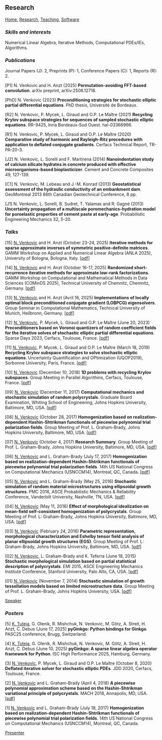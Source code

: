 <p>&nbsp;</p>

## Research

[Home](https://venkovic.github.io), [Research](https://venkovic.github.io/research), [Teaching](https://venkovic.github.io/teaching), [Software](https://venkovic.github.io/software) 

### *Skills and interests*

Numerical Linear Algebra, Iterative Methods, Computational PDEs/IEs, Algorithms.

### *Publications*

Journal Papers (J): 2, Preprints (P): 1, Conference Papers (C): 1, Reports (R): 2.

[P1] N. Venkovic and H. Anzt (2025) __Permutation-avoiding FFT-based convolution__. arXiv preprint, arXiv:2506.12718.

[PhD] N. Venkovic (2023) __Preconditioning strategies for stochastic elliptic partial differential equations__. PhD thesis, Université de Bordeaux.

[R2] N. Venkovic, P. Mycek, L. Giraud and O.P. Le Maître (2021) __Recycling Krylov subspace strategies for sequences of sampled stochastic elliptic equations__. RR-9425, Inria Bordeaux-Sud Ouest. hal-03366966.

[R1] N. Venkovic, P. Mycek, L. Giraud and O.P. Le Maître (2020) __Comparative study of harmonic and Rayleigh-Ritz procedures with application to deflated conjugate gradients__. Cerfacs Technical Report, TR-PA-20-3.

[J2] N. Venkovic, L. Sorelli and F. Martirena (2014) __Nanoindentation study of calcium silicate hydrates in concrete produced with effective microorganisms-based bioplasticizer__. Cement and Concrete Composites 49, 127-139.

[C1] N. Venkovic, M. Lebeau and J.-M. Konrad (2013) __Geostatistical assessment of the hydraulic conductivity of an embankment dam__. GeoMontreal 2013 66th Canadian Geotechnical Conference, 8 pp.

[J1] N. Venkovic, L. Sorelli, B. Sudret, T. Yalamas and R. Gagné (2013) __Uncertainty propagation of a multiscale poromechanics-hydration model for poroelastic properties of cement paste at early-age__. Probabilistic Engineering Mechanics 32, 5-20.

### *Talks* 

[15] <ins>N. Venkovic</ins> and H. Anzt (October 23-24, 2025) __Iterative methods for sparse approximate inverses of symmetric positive-definite matrices__. GAMM Workshop on Applied and Numerical Linear Algebra (ANLA 2025), University of Bologna, Bologna, Italy. [<a href="Talks/Venkovic2025_Iterative-methods-for-sparse-approximate-inverses-of-symmetric-positive-definite-matrices.pdf">pdf</a>]

[14] <ins>N. Venkovic</ins> and H. Anzt (October 16-17, 2025) __Randomized short-recurrence iterative methods for approximate low-rank factorizations__. GAMM Workshop on Computational and Mathematical Methods in Data Sciences (COMinDS 2025), Technical University of Chemnitz, Chemnitz, Germany. [<a href="Talks/Venkovic2025_Randomized-short-recurrence-iterative-methods-for-approximate-low-rank-factorizations.pdf">pdf</a>]

[13] <ins>N. Venkovic</ins> and H. Anzt (Avril 16, 2025) __Implementations of locally optimal block preconditioned conjugate gradient (LOBPCG) eigensolvers__. Group Seminar in Computational Mathematics, Technical University of Munich, Heilbronn, Germany. [<a href="Talks/Venkovic2025_Implementations-of-locally-optimal-block-preconditioned-conjugate-gradient-(LOBPCG)-eigensolvers.pdf">pdf</a>]

[12] <ins>N. Venkovic</ins>, P. Mycek, L. Giraud and O.P. Le Maître (June 20, 2023) __Preconditioners based on Voronoi quantizers of random coefficient fields for the iterative solves of stochastic elliptic partial differential equations__. Sparse Days 2023, Cerfacs, Toulouse, France. [<a href="Talks/Venkovic2023_Preconditioners-based-on-Voronoi-quantizers-of-random-coefficient-fields-for-the-iterative-solves-of-stochastic-elliptic-partial-differential-equations.pdf">pdf</a>]

[11] <ins>N. Venkovic</ins>, P. Mycek, L. Giraud and O.P. Le Maître (March 18, 2019) __Recycling Krylov subspace strategies to solve stochastic elliptic equations__. Uncertainty Quantification and OPtimization (UQOP2019), Sorbonne University, Paris, France. [<a href="Talks/Venkovic2019_Recycling-Krylov-subspace-strategies-to-solve-stochastic-elliptic-equations.pdf">pdf</a>]

[10] <ins>N. Venkovic</ins> (December 10, 2018) __1D problems with recycling Krylov subspaces__. Group Meeting in Parallel Algorithms, Cerfacs, Toulouse, France. [<a href="Talks/Venkovic2018_1D-recycling-Krylov.pdf">pdf</a>]

[09] <ins>N. Venkovic</ins> (December 11, 2017) __Computational mechanics and stochastic simulation of random polycrystals__. Graduate Board Examination, Whiting School of Engineering, Johns Hopkins University, Baltimore, MD, USA.  [<a href="Talks/Venkovic2017_GBO_slides.pdf">pdf</a>]

[08] <ins>N. Venkovic</ins> (October 28, 2017) __Homogenization based on realization-dependent Hashin-Shtrikman functionals of piecewise polynomial trial polarization fields__. Group Meeting of Prof. L. Graham-Brady, Johns Hopkins University, Baltimore, MD, USA.  [<a href="Talks/Venkovic2017_Group-Meeting-2.pdf">pdf</a>]

[07] <ins>N. Venkovic</ins> (October 4, 2017) __Research Summary__. Group Meeting of Prof. L. Graham-Brady, Johns Hopkins University, Baltimore, MD, USA.  [<a href="Talks/Venkovic2017_GroupMeeting.pdf">pdf</a>]

[06] <ins>N. Venkovic</ins> and L. Graham-Brady (July 17, 2017) __Homogenization based on realization-dependent Hashin-Shtrikman functionals of piecewise polynomial trial polarization fields__. 14th US National Congress on Computational Mechanics (USNCCM14), Montreal, QC, Canada.  [<a href="Talks/Venkovic2017_Homogenization-based-on-realization-dependent-Hashin-Shtrikman-functionals-of-piecewise-polynomial-trial-polarization-fields.pdf">pdf</a>]

[05] <ins>N. Venkovic</ins> and L. Graham-Brady (May 25, 2016) __Stochastic simulation of random material microstructures using ellipsoidal growth structures__. PMC 2016, ASCE Probabilistic Mechanics & Reliability Conference, Vanderbilt University, Nashville, TN, USA. [<a href="Talks/Venkovic2016_Stochastic-simulation of-random-material-microstructures-using-ellipsoidal-growth-structures.pdf">pdf</a>]

[04] <ins>N. Venkovic</ins> (May 11, 2016) __Effect of morphological idealization on mean­-field self­-consistent homogenization of polycrystals__. Group Meeting of Prof. L: Graham-Brady, Johns Hopkins University, Baltimore, MD, USA. [<a href="Talks/Venkovic2016_Effect-of-morphological-idealization-on-mean­-field-self­-consistent-homogenization-of-polycrystals.pdf">pdf</a>]

[03] <ins>N. Venkovic</ins> (February 24, 2016) __Parametric representation, morphological characterization and Eshelby tensor field analysis of planar ellipsoidal growth structures (EGS)__. Group Meeting of Prof. L: Graham-Brady, Johns Hopkins University, Baltimore, MD, USA. [<a href="Talks/Venkovic2016_Parametric-representation-morphological-characterization-and-Eshelby-tensor-field-analysis-of-planar-ellipsoidal-growth-structures.pdf">pdf</a>]

[02] <ins>N. Venkovic</ins>, L. Graham-Brady and K. Teferra (June 18, 2015) __Stochastic morphological simulation based on partial statistical description of polycrystals__. EMI 2015, ASCE Engineering Mechanics Institute Conference, Stanford University, Palo Alto, CA, USA. [<a href="Talks/Venkovic2015_Stochastic-morphological-simulation-based-on-partial-statistical-description-of-polycrystals.pdf">pdf</a>]

[01] <ins>N. Venkovic</ins> (November 7, 2014) __Stochastic simulation of growth tessellation models based on limited microstructure data__. Group Meeting of Prof. L. Graham-Brady, Johns Hopkins University, USA. [<a href="Talks/Venkovic2014_Stochastic-simulation-of-growth-tessellation-models-based-on-limited-microstructure-data.pdf">pdf</a>]   

<ins>Speaker</ins>

### *Posters*

[5] <ins>K. Tuteja</ins>, G. Olenik, R. Mishchuk, N. Venkovic, M. Götz, A. Streit, H. Anzt, C. Debus (June 17, 2025) __pyGinkgo: Python bindings for Ginkgo__. PASC25 conference, Brugg, Switzerland.

[4] <ins>K. Tuteja</ins>, G. Olenik, R. Mishchuk, N. Venkovic, M. Götz, A. Streit, H. Anzt, C. Debus (June 10, 2025) __pyGinkgo: A sparse linear algebra operator framework for Python__. ISC High Performance 2025, Hamburg, Germany. 

[3] <ins>N. Venkovic</ins>, P. Mycek, L. Giraud and O.P. Le Maître (October 8, 2020) __Deflated iterative solver for stochastic elliptic PDEs__. JDD 2020, Cerfacs, Toulouse, France.

[2] <ins>N. Venkovic</ins> and L. Graham-Brady (April 4, 2018) __A piecewise polynomial approximation scheme based on the Hashin-Shtrikman variational principle of polycrystals__. MACH 2018, Annapolis, MD, USA. [<a href="Posters/Venkovic2018_MACH2018.pdf">pdf</a>]

[1] <ins>N. Venkovic</ins> and L. Graham-Brady (July 18, 2017) __Homogenization based on realization-dependent Hashin-Shtrikman functionals of piecewise polynomial trial polarization fields__. 14th US National Congress on Computational Mechanics (USNCCM14), Montreal, QC, Canada.     

<ins>Presenter</ins>

